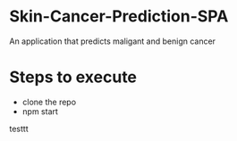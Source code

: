 # Skin-Cancer-Prediction-SPA
An application that predicts maligant and benign cancer

# Steps to execute
+ clone the repo
+ npm start

testtt
